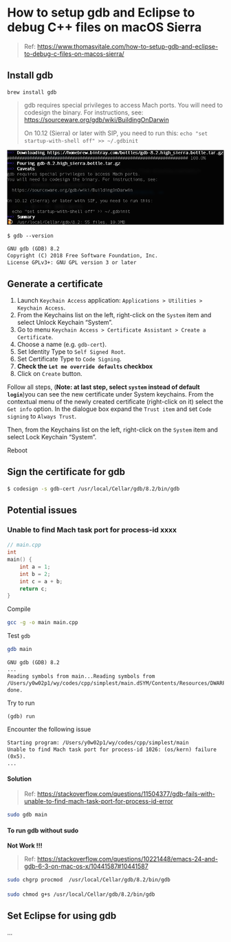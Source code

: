 # How to setup gdb and Eclipse to debug C++ files on macOS Sierra

> Ref: <https://www.thomasvitale.com/how-to-setup-gdb-and-eclipse-to-debug-c-files-on-macos-sierra/>

## Install gdb

```
brew install gdb
```

> gdb requires special privileges to access Mach ports. 
  You will need to codesign the binary. For instructions, see: 
  <https://sourceware.org/gdb/wiki/BuildingOnDarwin>
>  
> On 10.12 (Sierra) or later with SIP, you need to run this: 
    ```
    echo "set startup-with-shell off" >> ~/.gdbinit
    ```

![](/cpp/img/cpp_misc_2018-09-26-16-49-40.png)

```
$ gdb --version
```
```
GNU gdb (GDB) 8.2
Copyright (C) 2018 Free Software Foundation, Inc.
License GPLv3+: GNU GPL version 3 or later 
```

## Generate a certificate

1. Launch `Keychain Access` application: `Applications > Utilities > Keychain Access`.
2. From the Keychains list on the left, right-click on the `System` item and select Unlock Keychain “System”.
3. Go to menu `Keychain Access > Certificate Assistant > Create a Certificate`.
4. Choose a name (e.g. `gdb-cert`).
5. Set Identity Type to `Self Signed Root`.
6. Set Certificate Type to `Code Signing`.
7. **Check the `Let me override defaults` checkbox**
8. Click on `Create` button.

Follow all steps, (**Note: at last step, select `system` instead of default `login`**)you can see the new certificate under System keychains. From the contextual menu of the newly created certificate (right-click on it) select the `Get info` option. In the dialogue box expand the `Trust item` and set `Code signing` to `Always Trust`.

Then, from the Keychains list on the left, right-click on the `System` item and select Lock Keychain “System”.

Reboot

## Sign the certificate for gdb

```bash
$ codesign -s gdb-cert /usr/local/Cellar/gdb/8.2/bin/gdb
```

## Potential issues

### Unable to find Mach task port for process-id xxxx

```cpp
// main.cpp
int
main() {
	int a = 1;
	int b = 2;
	int c = a + b;
	return c;
}
```

Compile

```bash
gcc -g -o main main.cpp
```

Test `gdb`

```bash
gdb main
```

```
GNU gdb (GDB) 8.2
...
Reading symbols from main...Reading symbols from /Users/y0w02p1/wy/codes/cpp/simplest/main.dSYM/Contents/Resources/DWARF/main...done.
done.
```

Try to run

```gdb
(gdb) run
```

Encounter the following issue

```
Starting program: /Users/y0w02p1/wy/codes/cpp/simplest/main 
Unable to find Mach task port for process-id 1026: (os/kern) failure (0x5).
...
```

#### Solution

> Ref: <https://stackoverflow.com/questions/11504377/gdb-fails-with-unable-to-find-mach-task-port-for-process-id-error>

```bash
sudo gdb main
```

#### To run gdb without sudo
**Not Work !!!**
> Ref: <https://stackoverflow.com/questions/10221448/emacs-24-and-gdb-6-3-on-mac-os-x/10441587#10441587>
> 
```bash
sudo chgrp procmod  /usr/local/Cellar/gdb/8.2/bin/gdb

sudo chmod g+s /usr/local/Cellar/gdb/8.2/bin/gdb
```
## Set Eclipse for using gdb



...
